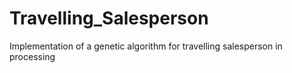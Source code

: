 # Travelling_Salesperson
Implementation of a genetic algorithm for travelling salesperson in processing
